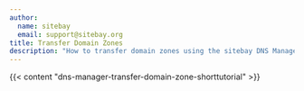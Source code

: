 ```yaml
---
author:
  name: sitebay
  email: support@sitebay.org
title: Transfer Domain Zones
description: "How to transfer domain zones using the sitebay DNS Manager."
---
```


{{< content "dns-manager-transfer-domain-zone-shorttutorial" >}}